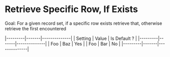 Retrieve Specific Row, If Exists
================================

Goal: For a given record set, if a specific row exists retrieve that, otherwise retrieve the first encountered

|---------|-------|--------------|
| Setting | Value | Is Default ? |
|---------|-------|--------------|
| Foo     | Baz   | Yes          |
| Foo     | Bar   | No           |
|---------|-------|--------------|
